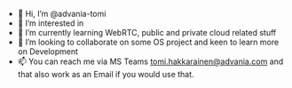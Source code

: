 - 👋 Hi, I’m @advania-tomi
- 👀 I’m interested in 
- 🌱 I’m currently learning WebRTC, public and private cloud related stuff
- 💞️ I’m looking to collaborate on some OS project and keen to learn more on Development
- 📫 You can reach me via MS Teams tomi.hakkarainen@advania.com and that also work as an Email if you would use that.


